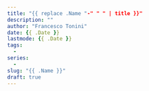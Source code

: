 ```yaml
---
title: "{{ replace .Name "-" " " | title }}"
description: ""
author: "Francesco Tonini"
date: {{ .Date }}
lastmode: {{ .Date }}
tags:
  -
series:
  -
slug: "{{ .Name }}"
draft: true
---
```

